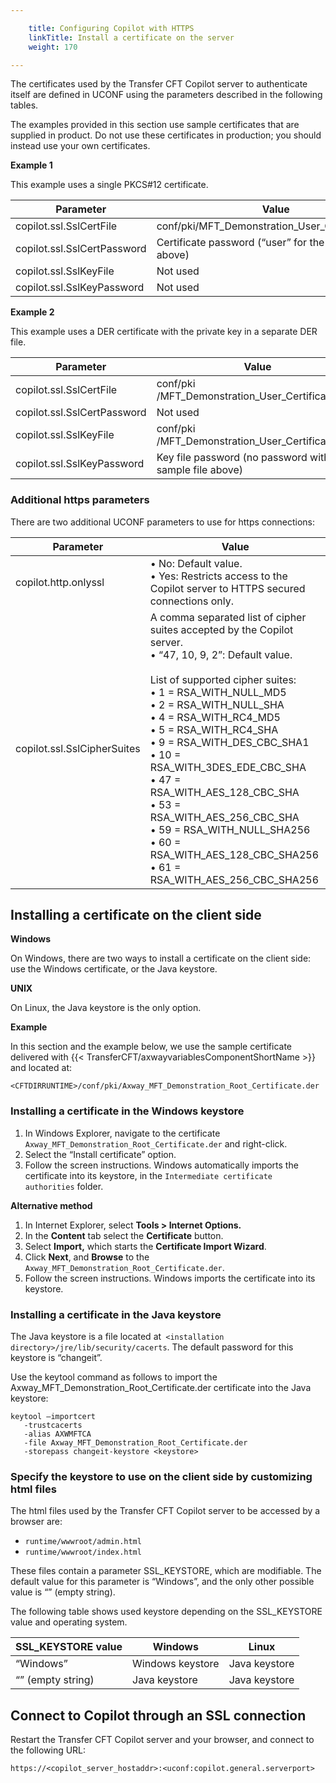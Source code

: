 ```yaml
---

    title: Configuring Copilot with HTTPS
    linkTitle: Install a certificate on the server
    weight: 170

---
```

The certificates used by the Transfer CFT Copilot server to authenticate itself are defined in UCONF using the parameters described in the following tables.

The examples provided in this section use sample certificates that are supplied in product. Do not use these certificates in production; you should instead use your own certificates.

******Example 1******

This example uses a single PKCS#12 certificate.


| Parameter | Value |
| --- | --- |
| copilot.ssl.SslCertFile<br/>  | conf/pki/MFT_Demonstration_User_Certificate.p12 |
| copilot.ssl.SslCertPassword<br/>  | Certificate password (“user” for the sample above)<br/>  |
| copilot.ssl.SslKeyFile<br/>  | Not used |
| copilot.ssl.SslKeyPassword<br/>  | Not used |


******Example 2******

This example uses a DER certificate with the private key in a separate DER file.


| Parameter | Value |
| --- | --- |
| copilot.ssl.SslCertFile<br/>  | conf/pki /MFT_Demonstration_User_Certificate.der<br/>  |
| copilot.ssl.SslCertPassword<br/>  | Not used |
| copilot.ssl.SslKeyFile<br/>  | conf/pki /MFT_Demonstration_User_Certificatek.der |
| copilot.ssl.SslKeyPassword<br/>  | Key file password (no password with sample file above) |


### Additional https parameters

There are two additional UCONF parameters to use for https connections:


| Parameter | Value |
| --- | --- |
| copilot.http.onlyssl |  • No: Default value.<br/> • Yes: Restricts access to the Copilot server to HTTPS secured connections only.<br/>  |
| copilot.ssl.SslCipherSuites<br/>  | A comma separated list of cipher suites accepted by the Copilot server.<br/> • “47, 10, 9, 2”: Default value.<br/> <br/> List of supported cipher suites:<br/> • 1 = RSA_WITH_NULL_MD5<br/> • 2 = RSA_WITH_NULL_SHA<br/> • 4 = RSA_WITH_RC4_MD5<br/> • 5 = RSA_WITH_RC4_SHA<br/> • 9 = RSA_WITH_DES_CBC_SHA1<br/> • 10 = RSA_WITH_3DES_EDE_CBC_SHA<br/> • 47 = RSA_WITH_AES_128_CBC_SHA<br/> • 53 = RSA_WITH_AES_256_CBC_SHA<br/> • 59 = RSA_WITH_NULL_SHA256<br/> • <span >60 = RSA_WITH_AES_128_CBC_SHA</span><span >2</span><span >56</span><br/> • <span >61 = RSA_WITH_AES_256_CBC_SHA</span><span >2</span><span >56</span> |


## Installing a certificate on the client side

******Windows******

On Windows, there are two ways to install a certificate on the client side: use the Windows certificate, or the Java keystore.

****UNIX****

On Linux, the Java keystore is the only option.

******Example******

In this section and the example below, we use the sample certificate delivered with {{< TransferCFT/axwayvariablesComponentShortName  >}} and located at:

`<CFTDIRRUNTIME>/conf/pki/Axway_MFT_Demonstration_Root_Certificate.der`

### Installing a certificate in the Windows keystore

1. In Windows Explorer, navigate to the certificate <span class="code">`Axway_MFT_Demonstration_Root_Certificate.der`</span> and right-click.
1. Select the “Install certificate” option.
1. Follow the screen instructions. Windows automatically imports the certificate into its keystore, in the <span class="code">`Intermediate certificate authorities`</span> folder.

****Alternative method****

1. In Internet Explorer, select <span class="bold_in_para">****Tools > Internet Options.**** </span>
1. In the <span class="bold_in_para">****Content**** </span>tab select the <span class="bold_in_para">****Certificate**** </span>button.
1. Select <span class="bold_in_para">****Import,**** </span>which starts the <span class="bold_in_para">****Certificate Import Wizard****</span>.
1. Click <span class="bold_in_para">****Next****</span>, and <span class="bold_in_para">****Browse**** </span>to the<span class="code">` Axway_MFT_Demonstration_Root_Certificate.der`</span>.
1. Follow the screen instructions. Windows imports the certificate into its keystore.

### Installing a certificate in the Java keystore

The Java keystore is a file located at<span class="code">` <installation directory>/jre/lib/security/cacerts`</span>. The default password for this keystore is “changeit”.

Use the keytool command as follows to import the Axway\_MFT\_Demonstration\_Root\_Certificate.der certificate into the Java keystore:

```
keytool –importcert
   -trustcacerts
   -alias AXWMFTCA
   -file Axway_MFT_Demonstration_Root_Certificate.der
   -storepass changeit-keystore <keystore>
```

### Specify the keystore to use on the client side by customizing html files

The html files used by the Transfer CFT Copilot server to be accessed by a browser are:

- `runtime/wwwroot/admin.html `
- <span class="code">`runtime/wwwroot/index.html`</span>

These files contain a parameter SSL\_KEYSTORE, which are modifiable. The default value for this parameter is “Windows”, and the only other possible value is “” (empty string).

The following table shows used keystore depending on the SSL\_KEYSTORE value and operating system.


| SSL_KEYSTORE value | Windows | Linux |
| --- | --- | --- |
| “Windows” | Windows keystore | Java keystore |
| “” (empty string) | Java keystore | Java keystore |


## Connect to Copilot through an SSL connection

Restart the Transfer CFT Copilot server and your browser, and connect to the following URL:

`https://<copilot_server_hostaddr>:<uconf:copilot.general.serverport>`
